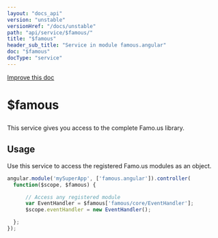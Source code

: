 ```yaml
---
layout: "docs_api"
version: "unstable"
versionHref: "/docs/unstable"
path: "api/service/$famous/"
title: "$famous"
header_sub_title: "Service in module famous.angular"
doc: "$famous"
docType: "service"
---
```


<div class="improve-docs">
  <a href='https://github.com/Famous/famous-angular/edit/master/src/scripts/services/famous.js#L254'>
    Improve this doc
  </a>
</div>





<h1 class="api-title">

  $famous



</h1>





This service gives you access to the complete Famo.us library.







## Usage
Use this service to access the registered Famo.us modules as an object.

```js
angular.module('mySuperApp', ['famous.angular']).controller(
  function($scope, $famous) {

      // Access any registered module
      var EventHandler = $famous['famous/core/EventHandler'];
      $scope.eventHandler = new EventHandler();

  };
});
```


  

  
  
  






